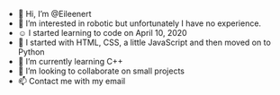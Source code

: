 - 👋 Hi, I’m @Eileenert
- 👀 I’m interested in robotic but unfortunately I have no experience.
- ☺   I started learning to code on April 10, 2020
- 🎇 I started with HTML, CSS, a little JavaScript and then moved on to Python
- 🌱 I’m currently learning C++
- 💞️ I’m looking to collaborate on small projects
- 📫 Contact me with my email
